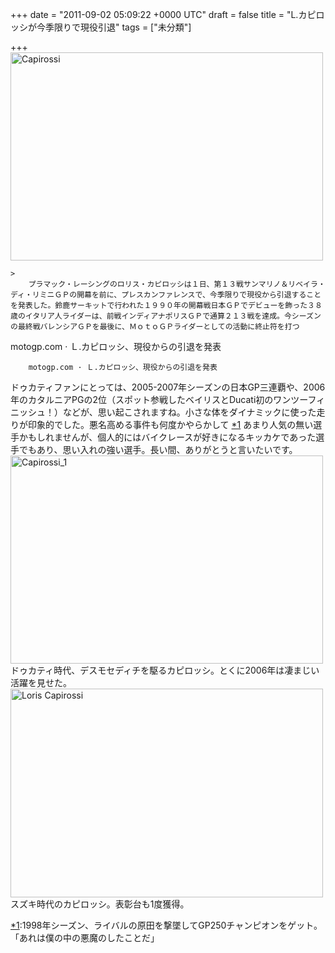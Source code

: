 
+++
date = "2011-09-02 05:09:22 +0000 UTC"
draft = false
title = "L.カピロッシが今季限りで現役引退"
tags = ["未分類"]

+++
<a href="http://www.flickr.com/photos/bkill/6063110142/" title="Capirossi by bkill, on Flickr"><img src="http://farm7.static.flickr.com/6203/6063110142_f90850c286.jpg" width="500" height="333" alt="Capirossi"/></a>

    >
        プラマック・レーシングのロリス・カピロッシは１日、第１３戦サンマリノ＆リベイラ・ディ・リミニＧＰの開幕を前に、プレスカンファレンスで、今季限りで現役から引退することを発表した。鈴鹿サーキットで行われた１９９０年の開幕戦日本ＧＰでデビューを飾った３８歳のイタリア人ライダーは、前戦インディアナポリスＧＰで通算２１３戦を達成。今シーズンの最終戦バレンシアＧＰを最後に、ＭｏｔｏＧＰライダーとしての活動に終止符を打つ
>
motogp.com · Ｌ.カピロッシ、現役からの引退を発表

        motogp.com · Ｌ.カピロッシ、現役からの引退を発表
    
ドゥカティファンにとっては、2005-2007年シーズンの日本GP三連覇や、2006年のカタルニアPGの2位（スポット参戦したベイリスとDucati初のワンツーフィニッシュ！）などが、思い起こされますね。小さな体をダイナミックに使った走りが印象的でした。悪名高める事件も何度かやらかして <a href="#f1" name="fn1" title="1998年シーズン、ライバルの原田を撃墜してGP250チャンピオンをゲット。「あれは僕の中の悪魔のしたことだ」">*1</a> あまり人気の無い選手かもしれませんが、個人的にはバイクレースが好きになるキッカケであった選手でもあり、思い入れの強い選手。長い間、ありがとうと言いたいです。<a href="http://www.flickr.com/photos/digitalicon/611013808/" title="Capirossi_1 by digitalicon, on Flickr"><img src="http://farm2.static.flickr.com/1257/611013808_6c8378b4c0.jpg" width="500" height="333" alt="Capirossi_1"/></a>ドゥカティ時代、デスモセディチを駆るカピロッシ。とくに2006年は凄まじい活躍を見せた。<a href="http://www.flickr.com/photos/stu_pix/4992233969/" title="Loris Capirossi  by .Stupix, on Flickr"><img src="http://farm5.static.flickr.com/4092/4992233969_96acfb3685.jpg" width="500" height="334" alt="Loris Capirossi "/></a>スズキ時代のカピロッシ。表彰台も1度獲得。
<div class="footnote">
<a href="#fn1" name="f1" class="footnote-number">*1</a><span class="footnote-delimiter">:</span><span class="footnote-text">1998年シーズン、ライバルの原田を撃墜してGP250チャンピオンをゲット。「あれは僕の中の悪魔のしたことだ」</span>
</div>

